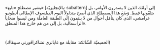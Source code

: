 «يشير مصطلح «تابع» [بالإنجليزيّة: subaltern] إلى أولئك الذين لا يصدرون الأوامر، بل يتلقّونها فقط. وَضَعَ هذا المصطلح الذي أصبح متداولاً اليوم الفيلسوف الإيطالي أنطونيو غرامشي، الذي كان يتأمّل أحوال من لا ينتمون إلى الطبقة العاملة ومن ليسوا ضحايا الرأسمالية، بل إلى من هم خارج هذا المنطق».

 <br>

(الحميميّة الشّائكة: مقابلة مع غاياتري تشاكراڤورتي سپيڤاك)
